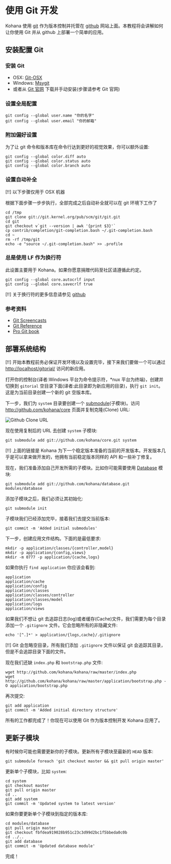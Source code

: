 # 使用 Git 开发

Kohana 使用 [git](http://git-scm.com/) 作为版本控制并托管在 [github](http://github.com/kohana) 网站上面。本教程将会讲解如何让你使用 Git 并从 github 上部署一个简单的应用。

## 安装配置 Git

### 安装 Git

- OSX: [Git-OSX](http://code.google.com/p/git-osx-installer/)
- Windows: [Msygit](http://code.google.com/p/msysgit/)
- 或者从 [Git 官网](http://git-scm.com/) 下载并手动安装(步骤请参考 Git 官网)

### 设置全局配置

    git config --global user.name "你的名字"
    git config --global user.email "你的邮箱"

### 附加偏好设置

为了让 git 命令和版本库在命令行达到更好的视觉效果，你可以额外设置:

    git config --global color.diff auto
    git config --global color.status auto
    git config --global color.branch auto

### 设置自动补全

[!!] 以下步骤仅用于 OSX 机器

根据下面步骤一步步执行，全部完成之后自动补全就可以在 git 环境下工作了

    cd /tmp
    git clone git://git.kernel.org/pub/scm/git/git.git
    cd git
    git checkout v`git --version | awk '{print $3}'`
    cp contrib/completion/git-completion.bash ~/.git-completion.bash
    cd ~
    rm -rf /tmp/git
    echo -e "source ~/.git-completion.bash" >> .profile
	
### 总是使用 LF 作为换行符

此设置主要用于 Kohana。如果你愿意捐赠代码至社区请遵循此约定。

    git config --global core.autocrlf input
    git config --global core.savecrlf true

[!!] 关于换行符的更多信息请参见 [github](http://help.github.com/dealing-with-lineendings/)

### 参考资料

- [Git Screencasts](http://www.gitcasts.com/)
- [Git Reference](http://gitref.org/)
- [Pro Git book](http://progit.org/book/)

## 部署系统结构

[!!] 开始本教程前务必保证开发环境以及设置完毕，接下来我们要做一个可以通过 <http://localhost/gitorial/> 访问的新应用。

打开你的控制台(译者:Windows 平台为命令提示符，*nux 平台为终端)，创建并切换到 `gitorial` 空目录下面(译者:此目录即为新应用的目录)，执行 `git init`。这是为当前目录创建一个新的 git 空版本库。

下一步，我们为 `system` 目录要创建一个 [submodule](http://www.kernel.org/pub/software/scm/git/docs/git-submodule.html)(子模块)。访问 <http://github.com/kohana/core> 页面并复制克隆(Clone) URL:

![Github Clone URL](http://img.skitch.com/20091019-rud5mmqbf776jwua6hx9nm1n.png)

现在使用复制后的 URL 去创建 `system` 子模块:

    git submodule add git://github.com/kohana/core.git system

[!!] 上面的链接是 Kohana 为下一个稳定版本准备的当前的开发版本。开发版本几乎是可以拿来做开发的，他拥有当前稳定版本同样的 API 和一些补丁修复。

现在，我们准备添加自己开发所需的子模块。比如你可能需要使用 [Database](http://github.com/kohana/database) 模块:

    git submodule add git://github.com/kohana/database.git modules/database

添加子模块之后，我们必须让其初始化:

    git submodule init

子模块我们已经添加完毕，接着我们去提交当前版本:

    git commit -m 'Added initial submodules'

下一步，创建应用文件结构。下面的是最低要求:

    mkdir -p application/classes/{controller,model}
    mkdir -p application/{config,views}
    mkdir -m 0777 -p application/{cache,logs}

如果你执行 `find application` 你应该会看到:

    application
    application/cache
    application/config
    application/classes
    application/classes/controller
    application/classes/model
    application/logs
    application/views

如果我们不想让 git 去追踪日志(log)或者缓存(Cache)文件，我们需要为每个目录添加一个 `.gitignore` 文件。它会忽略所有的非隐藏文件:

    echo '[^.]*' > application/{logs,cache}/.gitignore

[!!] Git 会忽略空目录，所有我们添加 `.gitignore` 文件以保证 git 会追踪其目录，但是不会追踪目录下面的文件。

现在我们还缺 `index.php` 和 `bootstrap.php` 文件:

    wget http://github.com/kohana/kohana/raw/master/index.php
    wget http://github.com/kohana/kohana/raw/master/application/bootstrap.php -O application/bootstrap.php

再次提交:

    git add application
    git commit -m 'Added initial directory structure'

所有的工作都完成了！你现在可以使用 Git 作为版本控制开发 Kohana 应用了。

## 更新子模块

有时候你可能也需要更新你的子模块。更新所有子模块至最新的 `HEAD` 版本:

    git submodule foreach 'git checkout master && git pull origin master'

更新单个子模块，比如 `system`:

    cd system
    git checkout master
    git pull origin master
    cd ..
    git add system
    git commit -m 'Updated system to latest version'

如果你要更新单个子模块到指定的版本库:

    cd modules/database
    git pull origin master
    git checkout fbfdea919028b951c23c3d99d2bc1f5bbeda0c0b
    cd ../..
    git add database
    git commit -m 'Updated database module'

完成！